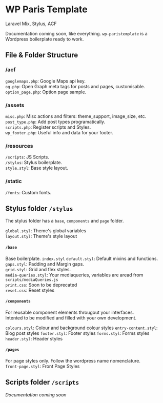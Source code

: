 # WP Paris Template 
Laravel Mix, Stylus, ACF

Documentation coming soon, like everything.
`wp-paristemplate` is a Wordpress boilerplate ready to work.

## File & Folder Structure

### /acf
`googlemaps.php`: Google Maps api key.  
`og.php`: Open Graph meta tags for posts and pages, customisable.  
`option_page.php`: Option page sample.  

### /assets
`misc.php`: Misc actions and filters: theme_support, image_size, etc.  
`post_type.php`: Add post types programatically.  
`scripts.php`: Register scripts and Styles.  
`wp_footer.php`: Useful info and data for your footer.  

### /resources
`/scripts`: JS Scripts.  
`/stylus`: Stylus boilerplate.  
`style.styl`: Base style layout.  

### /static
`/fonts`: Custom fonts.  

## Stylus folder `/stylus`
The stylus folder has a `base`, `components` and `page` folder.

`global.styl`: Theme's global variables  
`layout.styl`: Theme's style layout  

#### `/base`
Base boilerplate.
`index.styl`
`default.styl`: Default mixins and functions.  
`gaps.styl`: Padding and Margin gaps.  
`grid.styl`: Grid and flex styles.  
`media-queries.styl`: Your mediaqueries, variables are aread from `scripts/mediaQueries.js`  
`print.css`: Soon to be deprecated  
`reset.css`: Reset styles

#### `/components`
For reusable component elements througout your interfaces.  
Intented to be modified and filled with your own development.  

`colours.styl`: Colour and background colour styles 
`entry-content.styl`: Blog post styles
`footer.styl`: Footer styles
`forms.styl`: Forms styles
`header.styl`: Header styles

#### `/pages`
For page styles only. Follow the wordpress name nomenclature.  
`front-page.styl`: Front Page Styles

## Scripts folder `/scripts`

*Documentation coming soon*
